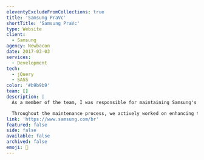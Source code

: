 ```yaml
---
eleventyExcludeFromCollections: true
title: 'Samsung PraVc'
shortTitle: 'Samsung PraVc'
type: Website
client:
  - Samsung
agency: Newbacon
date: 2017-03-03
services:
  - Development
tech:
  - jQuery
  - SASS
color: '#b9b9b9'
team: []
description: |
  As a member of the team, I was responsible for maintaining Samsung's exclusive promotions redemption website. This involved consistently adding new features and conducting necessary code refactorings to improve the website's functionality and performance. We were committed to ensuring that the website remained up-to-date and user-friendly, providing a seamless experience for users to redeem their exclusive promotions.

  Throughout the maintenance process, we actively worked on enhancing the website's features and optimizing its codebase. This involved closely monitoring user feedback and identifying areas for improvement. By incorporating new features and refining the existing code, we aimed to enhance the overall user experience and streamline the redemption process. Our goal was to ensure that Samsung customers could easily access and redeem their exclusive promotions without any technical difficulties or complications.
link: 'https://www.samsung.com/br'
featured: false
side: false
available: false
archived: false
emoji: 📱
---
```

